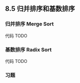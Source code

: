 ## 8.5 归并排序和基数排序

### 归并排序 Merge Sort

代码 TODO

### 基数排序 Radix Sort

代码 TODO

### 习题

<!-- - 6【2016】 对 10TB 的数据文件进行排序，应使用的方法是
  A 希尔排序
  B 堆排序
  C 快速排序
  D 归并排序 →D 归并排序。内存一次性放不下，需要放在外部介质中，外部排序通常采用归并排序法
- 9【2017】
- 13【2013】 -->
